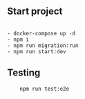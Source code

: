 ## Start project

```shell

- docker-compose up -d
- npm i
- npm run migration:run
- npm run start:dev

```

## Testing
```shell
    npm run test:e2e
```
